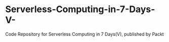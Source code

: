 # Serverless-Computing-in-7-Days-V-
Code Repository for Serverless Computing in 7 Days(V), published by Packt
